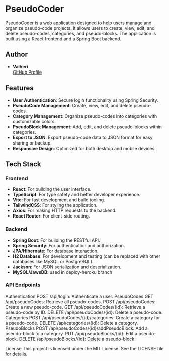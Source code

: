 # PseudoCoder

PseudoCoder is a web application designed to help users manage and organize pseudo-code projects. It allows users to create, view, edit, and delete pseudo-codes, categories, and pseudo-blocks. The application is built using a React frontend and a Spring Boot backend.

## Author

- **Valheri**  
  [GitHub Profile](https://github.com/Valheri)  

## Features

- **User Authentication**: Secure login functionality using Spring Security.
- **PseudoCode Management**: Create, view, edit, and delete pseudo-codes.
- **Category Management**: Organize pseudo-codes into categories with customizable colors.
- **PseudoBlock Management**: Add, edit, and delete pseudo-blocks within categories.
- **Export to JSON**: Export pseudo-code data to JSON format for easy sharing or backup.
- **Responsive Design**: Optimized for both desktop and mobile devices.

## Tech Stack

### Frontend
- **React**: For building the user interface.
- **TypeScript**: For type safety and better developer experience.
- **Vite**: For fast development and build tooling.
- **TailwindCSS**: For styling the application.
- **Axios**: For making HTTP requests to the backend.
- **React Router**: For client-side routing.

### Backend
- **Spring Boot**: For building the RESTful API.
- **Spring Security**: For authentication and authorization.
- **JPA/Hibernate**: For database interaction.
- **H2 Database**: For development and testing (can be replaced with other databases like MySQL or PostgreSQL).
- **Jackson**: For JSON serialization and deserialization.
- **MySQL/JawsDB**: used in deploy-heroku branch




### API Endpoints
Authentication
POST /api/login: Authenticate a user.
PseudoCodes
GET /api/pseudoCodes: Retrieve all pseudo-codes.
POST /api/pseudoCodes: Create a new pseudo-code.
GET /api/pseudoCodes/{id}: Retrieve a pseudo-code by ID.
DELETE /api/pseudoCodes/{id}: Delete a pseudo-code.
Categories
POST /api/pseudoCodes/{id}/categories: Create a category for a pseudo-code.
DELETE /api/categories/{id}: Delete a category.
PseudoBlocks
POST /api/pseudoCodes/{id}/addPseudoBlock: Add a pseudo-block to a category.
PUT /api/pseudoBlocks/{id}: Edit a pseudo-block.
DELETE /api/pseudoBlocks/{id}: Delete a pseudo-block.


License
This project is licensed under the MIT License. See the LICENSE file for details.
